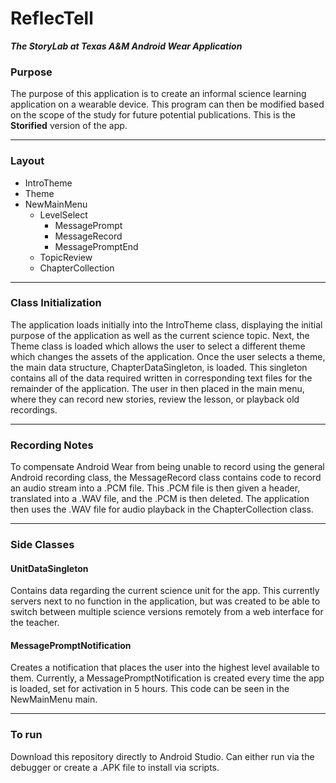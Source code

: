 # ReflecTell
***The StoryLab at Texas A&M Android Wear Application***

### Purpose
The purpose of this application is to create an informal science learning application on a wearable device. This program can then be modified based on the scope of the study for future potential publications. This is the **Storified** version of the app.

- - - -
### Layout
* IntroTheme
* Theme
* NewMainMenu
    * LevelSelect
        * MessagePrompt
        * MessageRecord
        * MessagePromptEnd
    * TopicReview
    * ChapterCollection
    
- - - -
### Class Initialization
The application loads initially into the IntroTheme class, displaying the initial purpose of the application as well as the current science topic. Next, the Theme class is loaded which allows the user to select a different theme which changes the assets of the application. Once the user selects a theme, the main data structure, ChapterDataSingleton, is loaded. This singleton contains all of the data required written in corresponding text files for the remainder of the application. The user in then placed in the main menu, where they can record new stories, review the lesson, or playback old recordings.

- - - -
### Recording Notes
To compensate Android Wear from being unable to record using the general Android recording class, the MessageRecord class contains code to record an audio stream into a .PCM file. This .PCM file is then given a header, translated into a .WAV file, and the .PCM is then deleted. The application then uses the .WAV file for audio playback in the ChapterCollection class.

- - - -
### Side Classes

#### UnitDataSingleton
Contains data regarding the current science unit for the app. This currently servers next to no function in the application, but was created to be able to switch between multiple science versions remotely from a web interface for the teacher.

#### MessagePromptNotification
Creates a notification that places the user into the highest level available to them. Currently, a MessagePromptNotification is created every time the app is loaded, set for activation in 5 hours. This code can be seen in the NewMainMenu main.

- - - -
### To run
Download this repository directly to Android Studio. Can either run via the debugger or create a .APK file to install via scripts.
